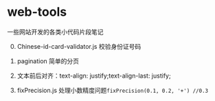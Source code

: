 # web-tools
一些网站开发的各类小代码片段笔记

0. Chinese-id-card-validator.js 校验身份证号码

0. pagination 简单的分页

0. 文本前后对齐：text-align: justify;text-align-last: justify;

0. fixPrecision.js 处理小数精度问题`fixPrecision(0.1, 0.2, '+') //0.3`
